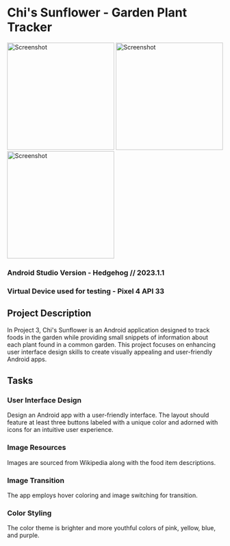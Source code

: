 # Chi's Sunflower - Garden Plant Tracker
<img src="https://github.com/Echimara/Project3/blob/master/Screenshot_20231202_185645.png" alt="Screenshot" width="250"/>       <img src="https://github.com/Echimara/Project3/raw/master/Screenshot_20231202_185702.png" alt="Screenshot" width="250"/>       <img src="https://github.com/Echimara/Project3/blob/master/Screenshot_20231202_185621.png" alt="Screenshot" width="250"/> 



### Android Studio Version - Hedgehog // 2023.1.1
### Virtual Device used for testing - Pixel 4 API 33

## Project Description

In Project 3, Chi's Sunflower is an Android application designed to track foods in the garden while providing small snippets of information about each plant found in a common garden. This project focuses on enhancing user interface design skills to create visually appealing and user-friendly Android apps.

## Tasks

### User Interface Design
Design an Android app with a user-friendly interface. The layout should feature at least three buttons labeled with a unique color and adorned with icons for an intuitive user experience.

### Image Resources
Images are sourced from Wikipedia along with the food item descriptions.

### Image Transition
The app employs hover coloring and image switching for transition.

### Color Styling
The color theme is brighter and more youthful colors of pink, yellow, blue, and purple.
